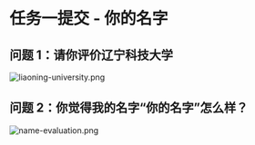 # 任务一提交 - 你的名字
## 问题 1：请你评价辽宁科技大学
![liaoning-university.png](C:\Users\Lenovo\2024-Task1-zhaoyongzhe\images\liaoning-university.png.png)
## 问题 2：你觉得我的名字“你的名字”怎么样？
![name-evaluation.png](C:\Users\Lenovo\2024-Task1-zhaoyongzhe\images\name-evaluation.png.png)
